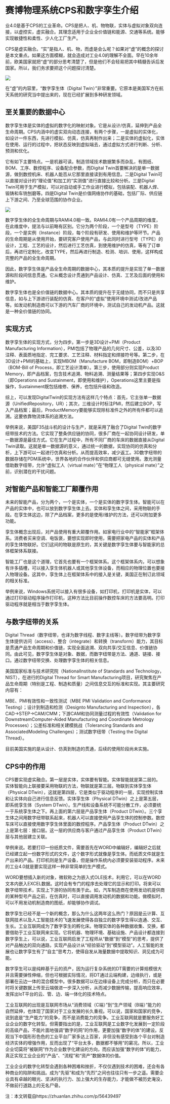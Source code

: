 <!--
title: 赛博物理系统CPS和数字孪生介绍
subtitle: 工业软件
author: 网络
keyword: 工业软件
published: 2024-04-222
topicImg: assets/4/CPSDTTT.jpg
-->



# 赛博物理系统CPS和数字孪生介绍

业4.0是基于CPS的工业革命。CPS是把人、机、物物联，实体与虚拟对象双向连接，以虚控实，虚实融合。其理念适用于企业全价值链和能源、交通等系统。能够实现敏捷性和柔性、少人化工厂生产。

CPS是虚实融合。“实”是指人、机、物，而虚是会么呢？如果对“虚”的概念的探讨是本文重点。如果这方面模糊，就会造成对工业4.0的理解不全面。早在10余年前，欧美国家就把“虚”的部分思考清楚了，但是他们不会轻易把其中精髓告诉后发国家。所以，我们务求要把这个问题探讨清楚。

![](assets/4/CPSDTTT1.jpg)

在“虚”的内容里，“数字孪生体（Digital Twin）”非常重要。它原本是美国军方在航天系统的研究当中提出来的，现在已经扩展到多种研发领域。

## 至关重要的数据中心

数字孪生体是实体的虚拟的数字化的映射对象。它是从设计/仿真，延伸到产品全生命周期。CPS内涵中的虚实双向动态连接，有两个步骤，一是虚拟的实体化，如设计一件东西，先进行模拟、仿真，仿真再制作出来；二是实体的虚拟化，实体在使用、运行的过程中，把状态反映到虚拟端去，通过虚拟方式进行判断、分析、预测和优化。

它有如下主要特点。一是机器可读。制造领域技术数据繁多而杂乱，有图纸、BOM、工序、数控程序、设备配合参数，而Digital Twin首要解决的是单一数据源，做到数控机床、机器人能否从它那里直接读到有用信息。二是Digital Twin可以直接对设计的“理论值”和加工的“实测值”进行直接比较和分析。三是Digital Twin可用于生产模拟，可以对自动或手工作业进行模拟，包括装配、机器人焊、锻铸和车铣刨磨等。四是Digital Twin是价值网络协作的基础，包括厂际、供应链上下游之间、乃至全球范围的协作企业。

![](assets/4/CPSDTTT2.jpg)

数字孪生体的全生命周期与RAMI4.0相一致。RAMI4.0有一个产品周期的维度，在此维度中，提法与以前略有区别。它分为两个阶段，一个是型号（TYPE）阶段，一个是实例（Instance）阶段，每个阶段有研发、使用和维护等环节。产品的生命周期是从使用开始，要研究客户使用产品，与此同时进行型号（TYPE）的设计，工程、工艺的设计，然后进行工艺仿真，到使用维护的仿真，等有了订单后，再进行定制化，改变TYPE，然后再进行制造、检测、培训、使用，这样构成完整的产品的全生命周期。

因此，数字孪生体是产品全生命周期的数据中心，其本质的提升是实现了单一数据源和阶段间信息贯通。它从概念设计贯通到产品设计、仿真、工艺及后面的使用和维护。

数字孪生体也是全价值链的数据中心。其本质的提升在于无缝协同，而不只是共享信息，如与上下游进行装配的仿真、在客户的“虚拟”使用环境中测试/改进产品等。如发动机制造商可以下游的汽车厂商的环境中，测试自己的发动机产品。这就是一种全价值链的协同。

## 实现方式

数字孪生体的实现方式，分为四步。第一步是3D设计+PMI（Product Manufacturing Information），PMI包括了物理产品的几何尺寸、公差，以及3D注释、表面质地指定、完工要求、工艺注释、材料指定和焊接符号等。第二步，在3D设计+PMI的基础上，实现MBOM（Manufacture BOM，即制造BOM）+BOP（BOM-Bill of Process，即工艺设计清单）。第三步，使用部分则实现Product Memory，即产品档案，包含技术追溯、物料追溯、测量结果等；第四步实现O&S（即Operations and Sustainment，即使用和维护），Operations这里主要是指操作，Sustainment既包括维修、保养，也包括升级和改造。

综上，可以发现DigitalTwin的实现方法有这样几个特点：首先，它主张单一数据源（UnifiedRepository，UR）；其次，三维设计时标注PMI，然后建立BOP，写入产品档案；最后，ProductMemory要能够实现除标准件之外的所有件都可以追溯。这要依靠物流体系的追溯方法。

举例来说，美国F35战斗机的设计与生产，就是采用了融合了Digital Twin的数字纽带技术的方法。它实现了整条供应链的协同，很多厂商在一起协同设计研发，单一数据源是最佳方式。它在生产过程中，所有不同厂商的车床的数据直接从Digital Twin读取。这就是单一数据源的意义，通过统一的数据，实现协同的仿真和分析，上下游可以一起进行仿真和分析。从而提高效率，减少返工。3D数字纽带的数据存储在PDM系统中，世界各地的合作伙伴和供应商都可无缝使用。激光测量借助数字纽带，允许“虚拟工人（virtual mate）”在“物理工人（physical mate）”之前，识别潜在的干扰问题。

## 对智能产品和智能工厂颠覆作用

未来的智能产品，分为两个，一个是实体，一个是实体的数字孪生体。智能可以在产品的实体中，也可以放到数字孪生体上去。实体和孪生体之间，采用物联的手段。在孪生体这边，除了产品档案，更多的是使用/维护的方法，还可以附加更多功能。

孪生体概念出现后，对产品使用有重大颠覆作用。如家电行业中的“智能家”框架体系。消费者买来空调、电饭褒，要想实现即时使用，需要把家电产品的实体和产品的孪生体物联好。它们这间的物联是原生的，其关键是数字孪生体要与智能家的总体框架体系联接。

智能工厂也是这个道理，它首先也要有一个框架体系。这个框架体系内，可以想象有许多插槽，可以接入孪生体机器人或其他孪生体设备，而相应的物理位置也要接入物理设备。这其中，孪生体上在框架体系中的接入是关键，美国正在制订此领域的相关标准。

举例来说，Windows系统可以接入有很多设备，如打印机，打印机是实体，可以通过打印驱动程序操作打印机，这种方法比目前操作数控车床的方法要高明。打印驱动程序就是相当于数字孪生体。

## 与数字纽带的关系

Digital Thread（数字纽带，也译为数字线程、数字主线等）。数字纽带为数字孪生体提供访问（access）、整合（integrate）和转换（transform）能力，其目标是贯通产品生命周期和价值链，实现全面追溯、双向共享/交互信息、价值链协同。由此可见，数字孪生体是对象、数据，而数字纽带是方法、通道、链接、接口。通过数字纽带交换、处理数字孪生体的相关信息。

美国国家标准与技术研究院（NationalInstitute of Standards and Technology，NIST），在进行的Digital Thread for Smart Manufacturing项目，研究聚焦在产品生命周期（特别是工程、制造和质量）之间信息交互的标准和实现。其主要研究内容有：

MBE、PMI有效性和一致性测试（MBE PMI Validation and Conformance Testing）；设计到制造和检测（Designto Manufacturing and Inspection），各CAD→STEP→CAM/CMM；下游CAM和协同测量过程的有效性（Validation for DownstreamComputer-Aided Manufacturing and Coordinate Metrology Processes）；公差标准和相关建模挑战（Tolerancing Standards and AssociatedModeling Challenges）；测试数字纽带（Testing the Digital Thread）。

目前美国实施的是从设计、仿真到制造的贯通，后续的使用阶段尚未实施。

## CPS中的作用

CPS要实现虚实融合。第一层是实体，实体要有智能。实体智能就是第二层的。实体智能向上联接要采用物联的方法，物联就是第三层。物联到实体孪生体（Physical DTwin），这就是第四层，它是类似于驱动程序的一层，实现控制实体和让实体向自己进行信息反馈。实体孪生体（Physical DTwin）之上是第五层，即系统孪生体（System DTwin）。生产线和设备系统不可能分散工作，必须要统一于系统孪生体之下。再上面的第六层是产品孪生体（Product DTwin）。三个孪生体之间用数字纽带联系起来，机器人可以直接使用产品孪生体的控制参数。数控车床可以直接使用数字孪生体里面的数控程序。产品孪生体（Product DTwin）之上是第七层：接口层。这一层的供应商与客户通过产品孪生体（Product DTwin）层与其他层建立关联。

举例来说。若要打印一份纸质文件，需要首先在WORD中编辑好，编辑好之后就已经建立起一份数字形式的文件，这个数字形式就像是孪生体。而纸质文件就是生产出来的产品。打印机则是生产设备，但是操作系统内必须要安装驱动程序。未来的工业4.0就是要实现这样一种非常简单的生产模式。

WORD要想插入新的对象，微软称之为嵌入式OLE技术，利用它，可以在WORD文本内嵌入EXCEL数据。这时会有专门的程序去处理它的显示和打印。将来可以数字纽带技术，实现上下游的协同有类于此。如，汽车制造商在使用发动机提供商的某种型号产品之前，在仿真时，可以直接调用发动机的数据和功能。做模拟时，可以不用发动机制造商的图纸，却能够协作调试。

数字孪生已经不是一个新的概念，那么为什么这两年这么热门？原因是云计算、互联网技术以及人工智能技术的飞速发展使得各自独立的数字孪生得以连通、交互、生长。工业互联网成为了数字孪生的孵化床。物理实体的各种数据收集、交换，都要借助于工业互联网来实现。它将机器、物理环境、基础设施、产品设计都连接到数字孪生上，可以说，工业互联网启发了工程师从“数据”到“模型”的思考，提供了对产品触达的双向通路，实现产品设计从“经验驱动”到“模型驱动”。人工智能的发展也让数字孪生有了“自主”思考力，使得自发从海量数据中提取知识、洞见成为可能。

数字孪生可以是纯粹基于云的资产，因为运行复杂系统的DT需要的计算规模很大并且需要弹性伸缩，但也可根据实际情况，将DT通过云端构建，边缘执行，或是部署在云边一体的混合模型中。很多数据可以在边缘设备上完成分析，而只在必要时将关键数据上传至云端做进一步深入分析，从而减少数据传输，提高响应效率，发挥出IoT平台的云、管、边、端一体化的技术特点。

工业互联网的出现是互联网市场从“消费领域（C端）”到“生产领域（B端）”能力的自然延伸，也体现了国家对于工业发展的长久重视。可以说，国家和国家的竞争，说到底是“生产能力”的竞争，而不是消费能力的竞争。工业互联网就是要服务好工业企业的数字化转型。但需要指出的是，工业互联网是工业数字化发展到一定阶段的高级产品，不能片面地强调“数字的网”的作用，更要加强“数字的体”的建设。反观当下中国形形色色的工业平台厂家多达上百家，非但没有感受到各个平台对制造经济实体的增强作用，反而出现了“平台太多，数据都不够用”的窘况。所以，工业企业切莫将“被联网”作为企业数字化建设的方向，而应该加强“数字的体”的能力，真正实现工业企业的“产品”、“流程”和“资产”数据体的价值。

工业企业的数字化转型会遇到各种困难和挫折，不仅仅遇到技术的困难，还会有各种商业的陷阱和挑战。成为“先驱”和成为“先烈”之间也往往只有一步之遥。需要企业具有卓越的眼光、坚决的执行力、加上强大的生存能力，才能做不被历史淹没，不做前行道路上的无名尸骨。

注：本文转载自https://zhuanlan.zhihu.com/p/56439497